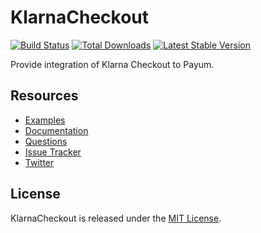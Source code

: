 # KlarnaCheckout
[![Build Status](https://travis-ci.org/Payum/KlarnaCheckout.png?branch=master)](https://travis-ci.org/Payum/KlarnaCheckout)
[![Total Downloads](https://poser.pugx.org/payum/klarna-checkout/d/total.png)](https://packagist.org/packages/payum/klarna-checkout)
[![Latest Stable Version](https://poser.pugx.org/payum/klarna-checkout/version.png)](https://packagist.org/packages/payum/klarna-checkout)

Provide integration of Klarna Checkout to Payum.

## Resources

* [Examples](https://github.com/Payum/Payum/blob/master/src/Payum/Core/Resources/docs/examples)
* [Documentation](http://payum.org/doc#KlarnaCheckout)
* [Questions](http://stackoverflow.com/questions/tagged/payum)
* [Issue Tracker](https://github.com/Payum/Payum/issues)
* [Twitter](https://twitter.com/payumphp)

## License

KlarnaCheckout is released under the [MIT License](LICENSE).
